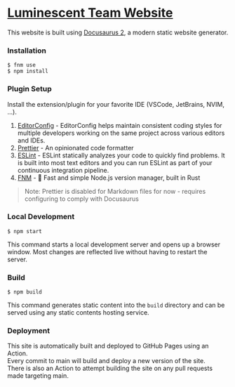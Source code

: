 # [Luminescent Team Website](https://luminescent.team)

This website is built using [Docusaurus 2](https://docusaurus.io/), a modern static website generator.

### Installation

```
$ fnm use
$ npm install
```

### Plugin Setup

Install the extension/plugin for your favorite IDE (VSCode, JetBrains, NVIM, ...).

1. [EditorConfig](https://editorconfig.org/) - EditorConfig helps maintain consistent coding styles for multiple developers working on the same project across various editors and IDEs.
2. [Prettier](https://prettier.io/) - An opinionated code formatter
3. [ESLint](https://eslint.org/) - ESLint statically analyzes your code to quickly find problems. It is built into most text editors and you can run ESLint as part of your continuous integration pipeline.
4. [FNM](https://github.com/Schniz/fnm) - 🚀 Fast and simple Node.js version manager, built in Rust

> Note: Prettier is disabled for Markdown files for now - requires configuring to comply with Docusaurus

### Local Development

```
$ npm start
```

This command starts a local development server and opens up a browser window. Most changes are reflected live without having to restart the server.

### Build

```
$ npm build
```

This command generates static content into the `build` directory and can be served using any static contents hosting service.

### Deployment

This site is automatically built and deployed to GitHub Pages using an Action.  
Every commit to main will build and deploy a new version of the site.  
There is also an Action to attempt building the site on any pull requests made targeting main.
